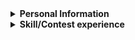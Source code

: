 <details> 
 <summary><b>Personal Information</b></summary>
 
 - Name：CHEN,KE-RONG 
 - Email：krameri120@gmail.com
 - Job：College student  
 
</details>

<details> 
 <summary><b>Skill/Contest experience</b></summary>

- Programming Language：C/C++/Python
- C Language work：[Note](https://hackmd.io/@krameri120/kerong)
- Hardware Description Language：VHDL/Verilog 
- Window Programming：Python-TKinter 
- TKinter works：[Minesweeper](https://github.com/kerong2002/Minesweeper)
- 2022/03/30 INTEGRATED CIRCUIT DESIGN CONTEST (Group E)
- 2022/10/01 National Collegiate Programming Contest **Preliminary** (Team:Segmentation Fault)
- 2022/10/15 National Collegiate Programming Contest **Final** (Team:Segmentation Fault)
- 2022/10/22 ICPC Asia Taiwan Online Programming Contest (Team:Segmentation Fault)

</details>


      
